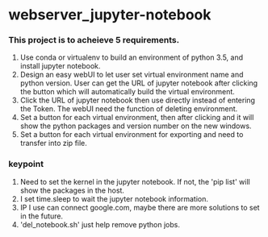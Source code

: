 # webserver_jupyter-notebook  
### This project is to acheieve 5 requirements.  
1. Use conda or virtualenv to build an environment of python 3.5, and install jupyter notebook.  
2. Design an easy webUI to let user set virtual environment name and python version. User can get the URL of jupyter notebook after clicking the button which will automatically build the virtual environment.  
3. Click the URL of jupyter notebook then use directly instead of entering the Token. The webUI need the function of deleting environment.  
4. Set a button for each virtual environment, then after clicking and it will show the python packages and version number on the new windows.  
5. Set a button for each virtual environment for exporting and need to transfer into zip file.  
  
### keypoint  
1. Need to set the kernel in the jupyter notebook. If not, the 'pip list' will show the packages in the host.  
2. I set time.sleep to wait the jupyter notebook information.  
3. IP I use can connect google.com, maybe there are more solutions to set in the future.  
4. 'del_notebook.sh' just help remove python jobs.  
